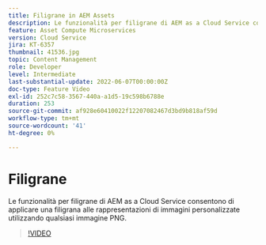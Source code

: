 ```yaml
---
title: Filigrane in AEM Assets
description: Le funzionalità per filigrane di AEM as a Cloud Service consentono di applicare una filigrana alle rappresentazioni di immagini personalizzate utilizzando qualsiasi immagine PNG.
feature: Asset Compute Microservices
version: Cloud Service
jira: KT-6357
thumbnail: 41536.jpg
topic: Content Management
role: Developer
level: Intermediate
last-substantial-update: 2022-06-07T00:00:00Z
doc-type: Feature Video
exl-id: 252c7c58-3567-440a-a1d5-19c598b6788e
duration: 253
source-git-commit: af928e60410022f12207082467d3bd9b818af59d
workflow-type: tm+mt
source-wordcount: '41'
ht-degree: 0%

---
```


# Filigrane

Le funzionalità per filigrane di AEM as a Cloud Service consentono di applicare una filigrana alle rappresentazioni di immagini personalizzate utilizzando qualsiasi immagine PNG.

>[!VIDEO](https://video.tv.adobe.com/v/41536?quality=12&learn=on)
